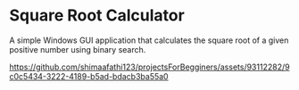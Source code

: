 # Square Root Calculator

A simple Windows GUI application that calculates the square root of a given positive number using binary search.

https://github.com/shimaafathi123/projectsForBegginers/assets/93112282/9c0c5434-3222-4189-b5ad-bdacb3ba55a0

